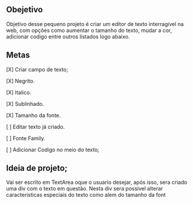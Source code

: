 ## Obejetivo
Objetivo desse pequeno projeto é criar um editor de texto interragivel na web, com opções como aumentar o tamanho do texto, mudar a cor, adicionar codigo entre outros listados logo abaixo.

## Metas
[X] Criar campo de texto;

[X] Negrito.

[X] Italico.

[X] Sublinhado.

[X] Tamanho da fonte.

[ ] Editar texto já criado.
 
[ ] Fonte Family.

[ ] Adicionar Codigo no meio do texto;

## Ideia de projeto;

Vai ser escrito em TextArea oque o usuario desejar, após isso, sera criado uma div com o texto em questão.
Nesta div sera possivel alterar caracteristicas especiais do texto como alem do tamanho da font
